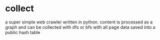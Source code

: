 collect
=======

a super simple web crawler written in python. content is processed as a graph and can be collected with dfs or bfs with all page data saved into a public hash table
